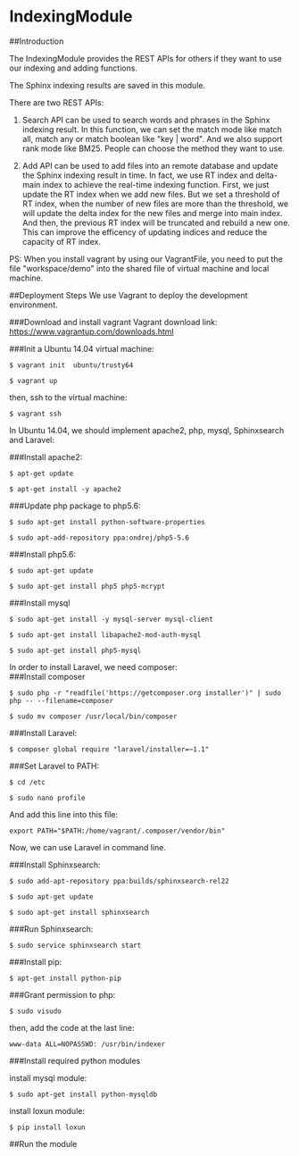 # IndexingModule  

##Introduction

The IndexingModule provides the REST APIs for others if they want to use our indexing and adding functions. 

The Sphinx indexing results are saved in this module.

There are two REST APIs: 

 1. Search API can be used to search words and phrases in the Sphinx indexing result. In this function, we can set the match mode like match all, match any or match boolean like "key | word". And we also support rank mode like BM25. People can choose the method they want to use.

 2. Add API can be used to add files into an remote database and update the Sphinx indexing result in time. In fact, we use RT index and delta-main index to achieve the real-time indexing function. First, we just update the RT index when we add new files. But we set a threshold of RT index, when the number of new files are more than the threshold, we will update the delta index for the new files and merge into main index. And then, the previous RT index will be truncated and rebuild a new one. This can improve the efficency of updating indices and reduce the capacity of RT index.

PS: When you install vagrant by using our VagrantFile, you need to put the file "workspace/demo" into the shared file of virtual machine and local machine. 

##Deployment Steps
We use Vagrant to deploy the development environment.

###Download and install vagrant
Vagrant download link: https://www.vagrantup.com/downloads.html

###Init a Ubuntu 14.04 virtual machine:
```
$ vagrant init  ubuntu/trusty64
```
```
$ vagrant up
```
then, ssh to the virtual machine:
```
$ vagrant ssh
```


In Ubuntu 14.04, we should implement apache2, php, mysql, Sphinxsearch and Laravel:

###Install apache2:  
```
$ apt-get update
```  
```
$ apt-get install -y apache2
```

###Update php package to php5.6:  
```
$ sudo apt-get install python-software-properties
```   
```
$ sudo apt-add-repository ppa:ondrej/php5-5.6
```   

###Install php5.6:  
```
$ sudo apt-get update
```   
```
$ sudo apt-get install php5 php5-mcrypt
```

###Install mysql  
```
$ sudo apt-get install -y mysql-server mysql-client
```   
```
$ sudo apt-get install libapache2-mod-auth-mysql
```  
```
$ sudo apt-get install php5-mysql
```  


In order to install Laravel, we need composer:  
###Install composer  
```
$ sudo php -r "readfile('https://getcomposer.org installer')" | sudo php -- --filename=composer
```  
```
$ sudo mv composer /usr/local/bin/composer
```

###Install Laravel:  
```
$ composer global require "laravel/installer=~1.1"
```

###Set Laravel to PATH:  
````
$ cd /etc
````  
````
$ sudo nano profile
````  
And add this line into this file:
````
export PATH="$PATH:/home/vagrant/.composer/vendor/bin"
````  
Now, we can use Laravel in command line.

###Install Sphinxsearch:  
````
$ sudo add-apt-repository ppa:builds/sphinxsearch-rel22
````  
````
$ sudo apt-get update
````  
````
$ sudo apt-get install sphinxsearch
````  

###Run Sphinxsearch:  
```
$ sudo service sphinxsearch start
```

###Install pip:
```
$ apt-get install python-pip
```
###Grant permission to php: 
```
$ sudo visudo
```  

then, add the code at the last line:

```
www-data ALL=NOPASSWD: /usr/bin/indexer
```
###Install required python modules

install mysql module:  

```
$ sudo apt-get install python-mysqldb
```  

install loxun module:  

```
$ pip install loxun
```
##Run the module
